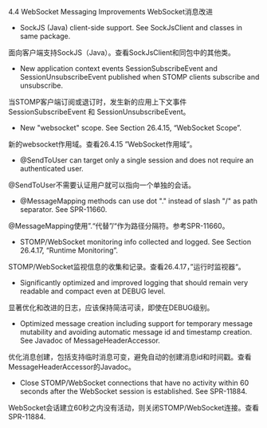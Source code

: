 4.4 WebSocket Messaging Improvements  WebSocket消息改进

- SockJS (Java) client-side support. See SockJsClient and classes in same package.

面向客户端支持SockJS（Java）。查看SockJsClient和同包中的其他类。

- New application context events SessionSubscribeEvent and SessionUnsubscribeEvent published when STOMP clients subscribe and unsubscribe.

当STOMP客户端订阅或退订时，发生新的应用上下文事件SessionSubscribeEvent 和 SessionUnsubscribeEvent。

- New "websocket" scope. See Section 26.4.15, “WebSocket Scope”.

新的websocket作用域。查看26.4.15 ”WebSocket作用域“。

- @SendToUser can target only a single session and does not require an authenticated user.

@SendToUser不需要认证用户就可以指向一个单独的会话。

- @MessageMapping methods can use dot "." instead of slash "/" as path separator. See SPR-11660.

@MessageMapping使用”.“代替”/“作为路径分隔符。参考SPR-11660。

- STOMP/WebSocket monitoring info collected and logged. See Section 26.4.17, “Runtime Monitoring”.

STOMP/WebSocket监视信息的收集和记录。查看26.4.17，”运行时监视器“。

- Significantly optimized and improved logging that should remain very readable and compact even at DEBUG level.

显著优化和改进的日志，应该保持简洁可读，即使在DEBUG级别。

- Optimized message creation including support for temporary message mutability and avoiding automatic message id and timestamp creation. See Javadoc of MessageHeaderAccessor.

优化消息创建，包括支持临时消息可变，避免自动的创建消息id和时间戳。查看MessageHeaderAccessor的Javadoc。

- Close STOMP/WebSocket connections that have no activity within 60 seconds after the WebSocket session is established. See SPR-11884. 

WebSocket会话建立60秒之内没有活动，则关闭STOMP/WebSocket连接。查看SPR-11884.